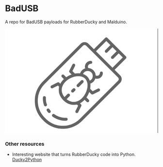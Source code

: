 # BadUSB
A repo for BadUSB payloads for RubberDucky and Malduino.

![](usb-malware1.png)


### Other resources

- Interesting website that turns RubberDucky code into Python. [Ducky2Python](https://cedarctic.github.io/ducky2python/)
